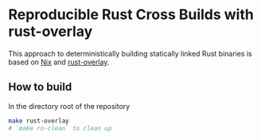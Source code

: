 # Reproducible Rust Cross Builds with rust-overlay

This approach to deterministically building statically linked Rust binaries is
based on [Nix](https://github.com/NixOS/nixpkgs) and
[rust-overlay](https://github.com/oxalica/rust-overlay).

## How to build

In the directory root of the repository

```bash
make rust-overlay
# `make ro-clean` to clean up
```
